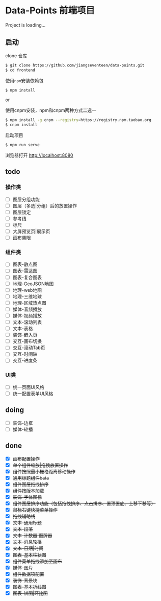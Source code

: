 # Data-Points 前端项目

Project is loading...

## 启动

clone 仓库

```bash
$ git clone https://github.com/jiangseventeen/data-points.git
$ cd frontend
```

使用`npm`安装依赖包
```bash
$ npm install
```
or

使用cnpm安装，npm和cnpm两种方式二选一
```bash
$ npm install -g cnpm --registry=https://registry.npm.taobao.org
$ cnpm install
```


启动项目
```bash
$ npm run serve
```
浏览器打开 [http://localhost:8080](http://localhost:8080)

## todo

### 操作类
- [ ] 图层分组功能
- [ ] 图层（多选|分组）后的放置操作
- [ ] 图层锁定
- [ ] 参考线
- [ ] 标尺
- [ ] 大屏预览页|展示页
- [ ] 画布鹰眼

### 组件类
- [ ] 图表-散点图
- [ ] 图表-雷达图
- [ ] 图表-复合图表
- [ ] 地理-GeoJSON地图
- [ ] 地理-web地图
- [ ] 地理-三维地球
- [ ] 地理-区域热点图
- [ ] 媒体-音频播放
- [ ] 媒体-视频播放
- [ ] 文本-滚动列表
- [ ] 文本-表格
- [ ] 装饰-嵌入页
- [ ] 交互-画布切换
- [ ] 交互-滚动Tab页
- [ ] 交互-时间轴
- [ ] 交互-进度条

### UI类
- [ ] 统一页面UI风格
- [ ] 统一配置表单UI风格

## doing
- [ ] 装饰-边框
- [ ] 媒体-轮播

## done
- [x] ~~画布配置操作~~
- [x] ~~单个组件缩放|拖拽放置操作~~
- [x] ~~组件按照最小栅格距离移动操作~~
- [x] ~~通用标题组件bata~~
- [x] ~~组件图层拖拽排序~~
- [x] ~~组件按版本加载~~
- [x] ~~装饰-字体图标~~
- [x] ~~组件图层排序功能（包括拖拽排序、点击排序、置顶置底、上移下移等）~~
- [x] ~~鼠标右键快捷菜单操作~~
- [x] ~~拖拽辅助线~~
- [x] ~~文本-通用标题~~
- [x] ~~文本-段落~~
- [x] ~~文本-计数器|翻牌器~~
- [x] ~~文本-消息轮播~~
- [x] ~~文本-日期|时间~~
- [x] ~~图表-基本柱状图~~
- [x] ~~组件菜单拖拽添加至画布~~
- [x] ~~媒体-图片~~
- [x] ~~组件数据项配置~~
- [x] ~~装饰-背景块~~
- [x] ~~图表-基本折线图~~
- [x] ~~图表-饼图|环比图~~